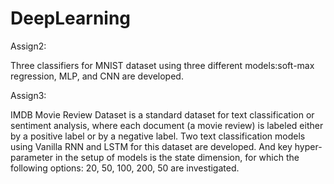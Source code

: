 # DeepLearning

Assign2:

Three  classifiers  for  MNIST  dataset  using  three  different  models:soft-max  regression,  MLP,  and  CNN are developed.

Assign3:

IMDB  Movie  Review  Dataset  is  a  standard  dataset  for  text  classification  or  sentiment  analysis,  where each  document  (a  movie  review)  is  labeled  either  by  a  positive  label  or  by  a  negative  label.
Two  text  classification  models  using  Vanilla  RNN  and  LSTM  for  this dataset are developed. And key hyper-parameter  in  the  setup  of  models  is  the  state  dimension,  for  which the following  options:  20,  50,  100,  200,  50 are investigated.
